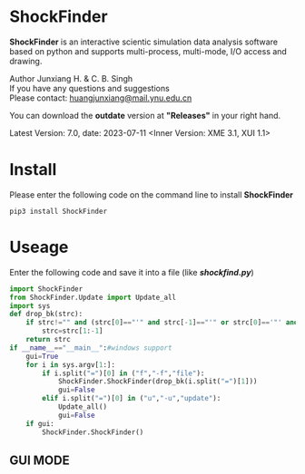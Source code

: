 # ShockFinder

**ShockFinder** is an interactive scientic simulation data analysis software based on python and supports multi-process, multi-mode, I/O access and drawing.

Author Junxiang H. & C. B. Singh<br>
If you have any questions and suggestions<br>
Please contact: huangjunxiang@mail.ynu.edu.cn

You can download the **outdate** version at **"Releases"** in your right hand.

Latest Version: 7.0, date: 2023-07-11
\<Inner Version: XME 3.1, XUI 1.1\>

# Install

Please enter the following code on the command line to install **ShockFinder**

```shell
pip3 install ShockFinder
```

# Useage

Enter the following code and save it into a file (like ***shockfind.py***)

```python
import ShockFinder
from ShockFinder.Update import Update_all
import sys
def drop_bk(strc):
	if strc!="" and (strc[0]=="'" and strc[-1]=="'" or strc[0]=='"' and strc[-1]=='"'):
		strc=strc[1:-1]
	return strc
if __name__=="__main__":#windows support
	gui=True
	for i in sys.argv[1:]:
		if i.split("=")[0] in ("f","-f","file"):
			ShockFinder.ShockFinder(drop_bk(i.split("=")[1]))
			gui=False
		elif i.split("=")[0] in ("u","-u","update"):
			Update_all()
			gui=False
	if gui:
		ShockFinder.ShockFinder()
```

## GUI MODE

